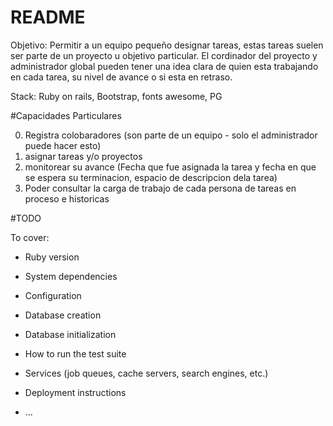 # README
Objetivo: Permitir a un equipo pequeño designar tareas, estas tareas suelen ser parte de un proyecto u objetivo particular.
El cordinador del proyecto y administrador global pueden tener una idea clara de quien esta trabajando en cada tarea, su nivel de avance o si esta en retraso.

Stack: Ruby on rails, Bootstrap, fonts awesome,  PG

#Capacidades Particulares

0) Registra colobaradores (son parte de un equipo - solo el administrador puede hacer esto)
1) asignar tareas y/o proyectos
2) monitorear su avance (Fecha que fue asignada la tarea y fecha en que se espera su terminacion, espacio de descripcion dela tarea)
3) Poder consultar la carga de trabajo de cada persona de tareas en proceso e historicas


#TODO



To cover:

* Ruby version

* System dependencies

* Configuration

* Database creation

* Database initialization

* How to run the test suite

* Services (job queues, cache servers, search engines, etc.)

* Deployment instructions

* ...
